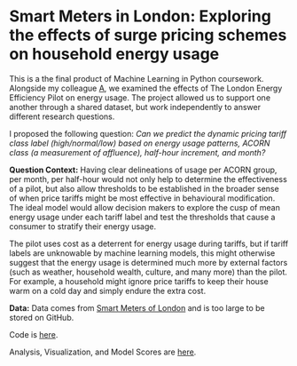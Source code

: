 # Smart Meters in London: Exploring the effects of surge pricing schemes on household energy usage

This is a the final product of Machine Learning in Python coursework. Alongside my colleague [A](https://github.com/amfz), we examined the effects of The London Energy Efficiency Pilot on energy usage. The project allowed us to support one another through a shared dataset, but work independently to answer different research questions.

I proposed the following question: _Can we predict the dynamic pricing tariff class label (high/normal/low) based on energy usage patterns, ACORN class (a measurement of affluence), half-hour increment, and month?_ 

**Question Context:**
Having clear delineations of usage per ACORN group, per month, per half-hour would not only help to determine the effectiveness of a pilot, but also allow thresholds to be established in the broader sense of when price tariffs might be most effective in behavioural modification. The ideal model would allow decision makers to explore the cusp of mean energy usage under each tariff label and test the thresholds that cause a consumer to stratify their energy usage.

The pilot uses cost as a deterrent for energy usage during tariffs, but if tariff labels are unknowable by machine learning models, this might otherwise suggest that the energy usage is determined much more by external factors (such as weather, household wealth, culture, and many more) than the pilot. For example, a household might ignore price tariffs to keep their house warm on a cold day and simply endure the extra cost.

**Data:**
Data comes from [Smart Meters of London](https://www.kaggle.com/jeanmidev/smart-meters-in-london) and is too large to be stored on GitHub. 

Code is [here](https://github.com/mrpotatocode/londonsburning/blob/master/Project%20%7C%20London%20Smart%20Meters%20Thomas.ipynb). 

Analysis, Visualization, and Model Scores are [here](https://github.com/mrpotatocode/londonsburning/blob/master/Project%20%7C%20London%20Smart%20Meters%20Thomas.ipynb).
